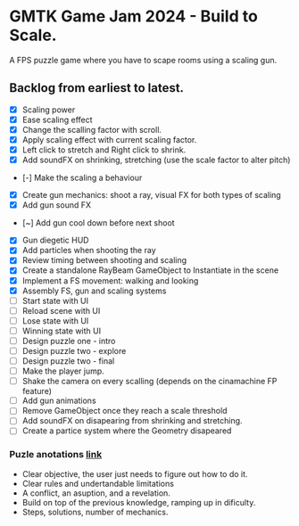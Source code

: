# GMTK Game Jam 2024 - Build to Scale.
A FPS puzzle game where you have to scape rooms using a scaling gun.

## Backlog from earliest to latest.
- [x] Scaling power
- [x] Ease scaling effect
- [x] Change the scalling factor with scroll.
- [x] Apply scaling effect with current scaling factor.
- [x] Left click to stretch and Right click to shrink.
- [x] Add soundFX on shrinking, stretching (use the scale factor to alter pitch)
- [-] Make the scaling a behaviour  
- [x] Create gun mechanics: shoot a ray, visual FX for both types of scaling
- [x] Add gun sound FX
- [~] Add gun cool down before next shoot
- [x] Gun diegetic HUD
- [x] Add particles when shooting the ray
- [x] Review timing between shooting and scaling
- [x] Create a standalone RayBeam GameObject to Instantiate in the scene
- [x] Implement a FS movement: walking and looking
- [x] Assembly FS, gun and scaling systems
- [ ] Start state with UI
- [ ] Reload scene with UI
- [ ] Lose state with UI
- [ ] Winning state with UI
- [ ] Design puzzle one - intro
- [ ] Design puzzle two - explore
- [ ] Design puzzle two - final
- [ ] Make the player jump.
- [ ] Shake the camera on every scalling (depends on the cinamachine FP feature)
- [ ] Add gun animations
- [ ] Remove GameObject once they reach a scale threshold
- [ ] Add soundFX on disapearing from shrinking and stretching.
- [ ] Create a partice system where the Geometry disapeared

### Puzle anotations [link](https://www.youtube.com/watch?v=zsjC6fa_YBg)
- Clear objective, the user just needs to figure out how to do it.
- Clear rules and undertandable limitations
- A conflict, an asuption, and a revelation.
- Build on top of the previous knowledge, ramping up in dificulty.
- Steps, solutions, number of mechanics.